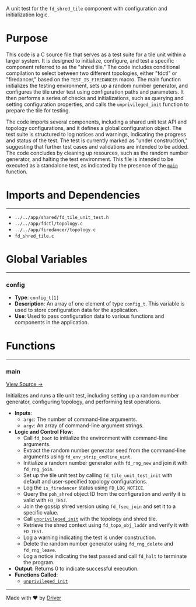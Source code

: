 <!--------------------------------------------------------------------------------->
<!-- IMPORTANT: This file is auto-generated by Driver (https://driver.ai). -------->
<!-- Manual edits may be overwritten on future commits. --------------------------->
<!--------------------------------------------------------------------------------->

A unit test for the `fd_shred_tile` component with configuration and initialization logic.

# Purpose
This code is a C source file that serves as a test suite for a tile unit within a larger system. It is designed to initialize, configure, and test a specific component referred to as the "shred tile." The code includes conditional compilation to select between two different topologies, either "fdctl" or "firedancer," based on the `TEST_IS_FIREDANCER` macro. The main function initializes the testing environment, sets up a random number generator, and configures the tile under test using configuration paths and parameters. It then performs a series of checks and initializations, such as querying and setting configuration properties, and calls the `unprivileged_init` function to prepare the tile for testing.

The code imports several components, including a shared unit test API and topology configurations, and it defines a global configuration object. The test suite is structured to log notices and warnings, indicating the progress and status of the test. The test is currently marked as "under construction," suggesting that further test cases and validations are intended to be added. The code concludes by cleaning up resources, such as the random number generator, and halting the test environment. This file is intended to be executed as a standalone test, as indicated by the presence of the [`main`](<#main>) function.
# Imports and Dependencies

---
- `../../app/shared/fd_tile_unit_test.h`
- `../../app/fdctl/topology.c`
- `../../app/firedancer/topology.c`
- `fd_shred_tile.c`


# Global Variables

---
### config
- **Type**: `config_t[1]`
- **Description**: An array of one element of type `config_t`. This variable is used to store configuration data for the application.
- **Use**: Used to pass configuration data to various functions and components in the application.


# Functions

---
### main<!-- {{#callable:main}} -->
[View Source →](<../../../../../src/disco/shred/test_shred_tile.c#L22>)

Initializes and runs a tile unit test, including setting up a random number generator, configuring topology, and performing test operations.
- **Inputs**:
    - `argc`: The number of command-line arguments.
    - `argv`: An array of command-line argument strings.
- **Logic and Control Flow**:
    - Call `fd_boot` to initialize the environment with command-line arguments.
    - Extract the random number generator seed from the command-line arguments using `fd_env_strip_cmdline_uint`.
    - Initialize a random number generator with `fd_rng_new` and join it with `fd_rng_join`.
    - Set up the tile unit test by calling `fd_tile_unit_test_init` with default and user-specified topology configurations.
    - Log the `is_firedancer` status using `FD_LOG_NOTICE`.
    - Query the `poh_shred` object ID from the configuration and verify it is valid with `FD_TEST`.
    - Join the gossip shred version using `fd_fseq_join` and set it to a specific value.
    - Call [`unprivileged_init`](<fd_shred_tile.c.md#unprivileged_init>) with the topology and shred tile.
    - Retrieve the shred context using `fd_topo_obj_laddr` and verify it with `FD_TEST`.
    - Log a warning indicating the test is under construction.
    - Delete the random number generator using `fd_rng_delete` and `fd_rng_leave`.
    - Log a notice indicating the test passed and call `fd_halt` to terminate the program.
- **Output**: Returns 0 to indicate successful execution.
- **Functions Called**:
    - [`unprivileged_init`](<fd_shred_tile.c.md#unprivileged_init>)



---
Made with ❤️ by [Driver](https://www.driver.ai/)